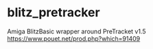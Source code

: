 # blitz_pretracker
Amiga BlitzBasic wrapper around PreTracket v1.5
https://www.pouet.net/prod.php?which=91409
